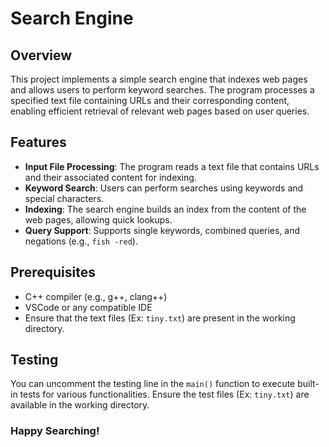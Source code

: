 # Search Engine

## Overview
This project implements a simple search engine that indexes web pages and allows users to perform keyword searches. The program processes a specified text file containing URLs and their corresponding content, enabling efficient retrieval of relevant web pages based on user queries.

## Features
- **Input File Processing**: The program reads a text file that contains URLs and their associated content for indexing.
- **Keyword Search**: Users can perform searches using keywords and special characters.
- **Indexing**: The search engine builds an index from the content of the web pages, allowing quick lookups.
- **Query Support**: Supports single keywords, combined queries, and negations (e.g., `fish -red`).

## Prerequisites
- C++ compiler (e.g., g++, clang++)
- VSCode or any compatible IDE
- Ensure that the text files (Ex: `tiny.txt`) are present in the working directory.

## Testing
You can uncomment the testing line in the `main()` function to execute built-in tests for various functionalities. Ensure the test files (Ex: `tiny.txt`) are available in the working directory.

### Happy Searching!
